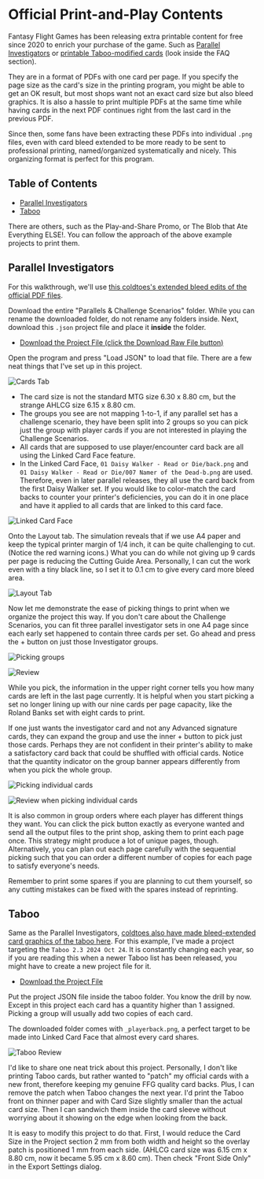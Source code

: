 # Official Print-and-Play Contents

Fantasy Flight Games has been releasing extra printable content for free since 2020 to enrich your purchase of the game. Such as [Parallel Investigators](https://www.fantasyflightgames.com/en/news/2020/5/5/beyond-our-dimension/) or [printable Taboo-modified cards](https://www.fantasyflightgames.com/en/products/arkham-horror-the-card-game/) (look inside the FAQ section).

They are in a format of PDFs with one card per page. If you specify the page size as the card's size in the printing program, you might be able to get an OK result, but most shops want not an exact card size but also bleed graphics. It is also a hassle to print multiple PDFs at the same time while having cards in the next PDF continues right from the last card in the previous PDF.

Since then, some fans have been extracting these PDFs into individual `.png` files, even with card bleed extended to be more ready to be sent to professional printing, named/organized systematically and nicely. This organizing format is perfect for this program.

## Table of Contents

- [Parallel Investigators](#parallel-investigators)
- [Taboo](#taboo)

There are others, such as the Play-and-Share Promo, or The Blob that Ate Everything ELSE!. You can follow the approach of the above example projects to print them.

## Parallel Investigators

For this walkthrough, we'll use [this coldtoes's extended bleed edits of the official PDF files](https://drive.google.com/drive/folders/1TmniKONBPpFztFcgtW4nFIOYw2QcHR2B?usp=share_link).

Download the entire "Parallels & Challenge Scenarios" folder. While you can rename the downloaded folder, do not rename any folders inside.  Next, download this `.json` project file and place it **inside** the folder.

- [Download the Project File (click the Download Raw File button)](project/parallel_and_challenge_scenarios.json)

Open the program and press "Load JSON" to load that file. There are a few neat things that I've set up in this project.

![Cards Tab](image/parallel-cards.png)

- The card size is not the standard MTG size 6.30 x 8.80 cm, but the strange AHLCG size 6.15 x 8.80 cm.
- The groups you see are not mapping 1-to-1, if any parallel set has a challenge scenario, they have been split into 2 groups so you can pick just the group with player cards if you are not interested in playing the Challenge Scenarios.
- All cards that are supposed to use player/encounter card back are all using the Linked Card Face feature.
- In the Linked Card Face, `01 Daisy Walker - Read or Die/back.png` and `01 Daisy Walker - Read or Die/007 Namer of the Dead-b.png` are used. Therefore, even in later parallel releases, they all use the card back from the first Daisy Walker set. If you would like to color-match the card backs to counter your printer's deficiencies, you can do it in one place and have it applied to all cards that are linked to this card face.

![Linked Card Face](image/parallel-linked.png)

Onto the Layout tab. The simulation reveals that if we use A4 paper and keep the typical printer margin of 1/4 inch, it can be quite challenging to cut. (Notice the red warning icons.) What you can do while not giving up 9 cards per page is reducing the Cutting Guide Area. Personally, I can cut the work even with a tiny black line, so I set it to 0.1 cm to give every card more bleed area.

![Layout Tab](image/parallel-layout.png)

Now let me demonstrate the ease of picking things to print when we organize the project this way. If you don't care about the Challenge Scenarios, you can fit three parallel investigator sets in one A4 page since each early set happened to contain three cards per set. Go ahead and press the + button on just those Investigator groups.

![Picking groups](image/parallel-pick.png)

![Review](image/parallel-review.png)

While you pick, the information in the upper right corner tells you how many cards are left in the last page currently. It is helpful when you start picking a set no longer lining up with our nine cards per page capacity, like the Roland Banks set with eight cards to print.

If one just wants the investigator card and not any Advanced signature cards, they can expand the group and use the inner + button to pick just those cards. Perhaps they are not confident in their printer's ability to make a satisfactory card back that could be shuffled with official cards. Notice that the quantity indicator on the group banner appears differently from when you pick the whole group.

![Picking individual cards](image/parallel-pick-inner.png)

![Review when picking individual cards](image/parallel-pick-inner-review.png)

It is also common in group orders where each player has different things they want. You can click the pick button exactly as everyone wanted and send all the output files to the print shop, asking them to print each page once. This strategy might produce a lot of unique pages, though. Alternatively, you can plan out each page carefully with the sequential picking such that you can order a different number of copies for each page to satisfy everyone's needs.

Remember to print some spares if you are planning to cut them yourself, so any cutting mistakes can be fixed with the spares instead of reprinting.

## Taboo

Same as the Parallel Investigators, [coldtoes also have made bleed-extended card graphics of the taboo here](https://drive.google.com/drive/folders/1SDoCdT3-b76YQux0KVjHepRFuFKBBOg5). For this example, I've made a project targeting the `Taboo 2.3 2024 Oct 24`. It is constantly changing each year, so if you are reading this when a newer Taboo list has been released, you might have to create a new project file for it.

- [Download the Project File](project/taboo_23.json)

Put the project JSON file inside the taboo folder. You know the drill by now. Except in this project each card has a quantity higher than 1 assigned. Picking a group will usually add two copies of each card.

The downloaded folder comes with `_playerback.png`, a perfect target to be made into Linked Card Face that almost every card shares.

![Taboo Review](image/taboo-review.png)

I'd like to share one neat trick about this project. Personally, I don't like printing Taboo cards, but rather wanted to "patch" my official cards with a new front, therefore keeping my genuine FFG quality card backs. Plus, I can remove the patch when Taboo changes the next year. I'd print the Taboo front on thinner paper and with Card Size slightly smaller than the actual card size. Then I can sandwich them inside the card sleeve without worrying about it showing on the edge when looking from the back.
 
It is easy to modify this project to do that. First, I would reduce the Card Size in the Project section 2 mm from both width and height so the overlay patch is positioned 1 mm from each side. (AHLCG card size was 6.15 cm x 8.80 cm, now it became 5.95 cm x 8.60 cm). Then check "Front Side Only" in the Export Settings dialog.